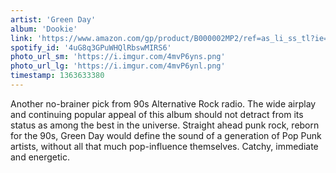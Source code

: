 ```yaml
---
artist: 'Green Day'
album: 'Dookie'
link: 'https://www.amazon.com/gp/product/B000002MP2/ref=as_li_ss_tl?ie=UTF8&amp;camp=1789&amp;creative=390957&amp;creativeASIN=B000002MP2&amp;linkCode=as2&amp;tag=besalbintheun-20'
spotify_id: '4uG8q3GPuWHQlRbswMIRS6'
photo_url_sm: 'https://i.imgur.com/4mvP6yns.png'
photo_url_lg: 'https://i.imgur.com/4mvP6ynl.png'
timestamp: 1363633380
---
```

Another no-brainer pick from 90s Alternative Rock radio. The wide airplay and continuing popular appeal of this album should not detract from its status as among the best in the universe. Straight ahead punk rock, reborn for the 90s, Green Day would define the sound of a generation of Pop Punk artists, without all that much pop-influence themselves. Catchy, immediate and energetic.